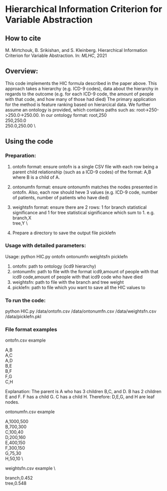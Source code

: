 # Hierarchical Information Criterion for Variable Abstraction

## How to cite

M. Mirtchouk, B. Srikishan, and S. Kleinberg. Hierarchical Information Criterion for Variable Abstraction. In: *MLHC*, 2021

## Overview:

This code implements the HIC formula described in the paper above. This approach takes a hierarchy (e.g. ICD-9 codes), data about the hierarchy in regards to the outcome (e.g. for each ICD-9 code, the amount of people with that code, and how many of those had died) 
The primary application for the method is feature ranking based on hierarcical data.
We further assume an ontology is provided, which contains paths such as: root->250->250.0->250.00. In our ontology format:
root,250  \
250,250.0  \
250.0,250.00  \

## Using the code

### Preparation:

1. ontofn format: ensure ontofn is a single CSV file with each row being a parent child relationship (such as a ICD-9 codes) of the format: A,B where B is a child of A.

2. ontonumfn format: ensure ontonumfn matches the nodes presented in ontofn. Also, each row should heve 3 values (e.g. ICD-9 code, number of patients, number of patients who have died)

3. weightsfn format: ensure there are 2 rows: 1 for branch statistical significance and 1 for tree statistical significance which sum to 1. 
e.g.  \
branch,X  \
tree,Y  \

4. Prepare a directory to save the output file picklefn


### Usage with detailed parameters:

Usage: python HIC.py ontofn ontonumfn weightsfn picklefn

1. ontofn: path to ontology (icd9 hierarchy)
2. ontonumfn: path to file with the format icd9,amount of people with that icd9 code,amount of people with that icd9 code who have died
3. weightsfn: path to file with the branch and tree weight
4. picklefn: path to file which you want to save all the HIC values to

### To run the code:

python HIC.py /data/ontofn.csv /data/ontonumfn.csv /data/weightsfn.csv /data/picklefn.pkl

### File format examples

ontofn.csv example

A,B   \
A,C   \
A,D   \
B,E   \
B,F   \
F,G   \
C,H

Explanation: The parent is A who has 3 children B,C, and D. B has 2 children E and F. F has a child G. C has a child H. Therefore: D,E,G, and H are leaf nodes. 

ontonumfn.csv example  

A,1000,500 \
B,700,300 \
C,100,40 \
D,200,160 \
E,400,150 \
F,300,150 \
G,75,30 \
H,50,10 \

weightsfn.csv example \

branch,0.452 \
tree,0.548
